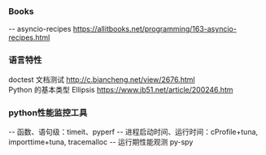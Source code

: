 ### Books
-- asyncio-recipes https://allitbooks.net/programming/163-asyncio-recipes.html

### 语言特性
doctest 文档测试 http://c.biancheng.net/view/2676.html  
Python 的基本类型 Ellipsis https://www.jb51.net/article/200246.htm

### python性能监控工具
-- 函数、语句级：timeit、pyperf
-- 进程启动时间、运行时间：cProfile+tuna, importtime+tuna, tracemalloc
-- 运行期性能观测 py-spy
